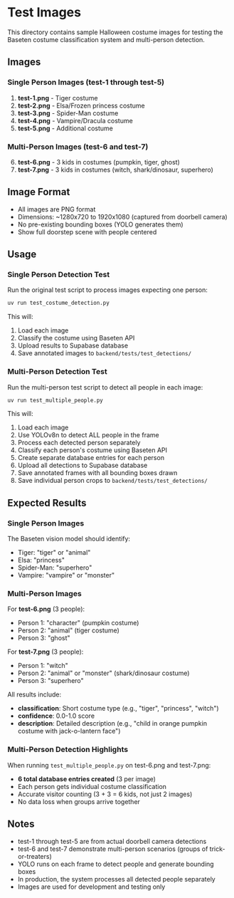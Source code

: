 # Test Images

This directory contains sample Halloween costume images for testing the Baseten costume classification system and multi-person detection.

## Images

### Single Person Images (test-1 through test-5)

1. **test-1.png** - Tiger costume
2. **test-2.png** - Elsa/Frozen princess costume
3. **test-3.png** - Spider-Man costume
4. **test-4.png** - Vampire/Dracula costume
5. **test-5.png** - Additional costume

### Multi-Person Images (test-6 and test-7)

6. **test-6.png** - 3 kids in costumes (pumpkin, tiger, ghost)
7. **test-7.png** - 3 kids in costumes (witch, shark/dinosaur, superhero)

## Image Format

- All images are PNG format
- Dimensions: ~1280x720 to 1920x1080 (captured from doorbell camera)
- No pre-existing bounding boxes (YOLO generates them)
- Show full doorstep scene with people centered

## Usage

### Single Person Detection Test

Run the original test script to process images expecting one person:

```bash
uv run test_costume_detection.py
```

This will:
1. Load each image
2. Classify the costume using Baseten API
3. Upload results to Supabase database
4. Save annotated images to `backend/tests/test_detections/`

### Multi-Person Detection Test

Run the multi-person test script to detect all people in each image:

```bash
uv run test_multiple_people.py
```

This will:
1. Load each image
2. Use YOLOv8n to detect ALL people in the frame
3. Process each detected person separately
4. Classify each person's costume using Baseten API
5. Create separate database entries for each person
6. Upload all detections to Supabase database
7. Save annotated frames with all bounding boxes drawn
8. Save individual person crops to `backend/tests/test_detections/`

## Expected Results

### Single Person Images

The Baseten vision model should identify:
- Tiger: "tiger" or "animal"
- Elsa: "princess"
- Spider-Man: "superhero"
- Vampire: "vampire" or "monster"

### Multi-Person Images

For **test-6.png** (3 people):
- Person 1: "character" (pumpkin costume)
- Person 2: "animal" (tiger costume)
- Person 3: "ghost"

For **test-7.png** (3 people):
- Person 1: "witch"
- Person 2: "animal" or "monster" (shark/dinosaur costume)
- Person 3: "superhero"

All results include:
- **classification**: Short costume type (e.g., "tiger", "princess", "witch")
- **confidence**: 0.0-1.0 score
- **description**: Detailed description (e.g., "child in orange pumpkin costume with jack-o-lantern face")

### Multi-Person Detection Highlights

When running `test_multiple_people.py` on test-6.png and test-7.png:
- **6 total database entries created** (3 per image)
- Each person gets individual costume classification
- Accurate visitor counting (3 + 3 = 6 kids, not just 2 images)
- No data loss when groups arrive together

## Notes

- test-1 through test-5 are from actual doorbell camera detections
- test-6 and test-7 demonstrate multi-person scenarios (groups of trick-or-treaters)
- YOLO runs on each frame to detect people and generate bounding boxes
- In production, the system processes all detected people separately
- Images are used for development and testing only
